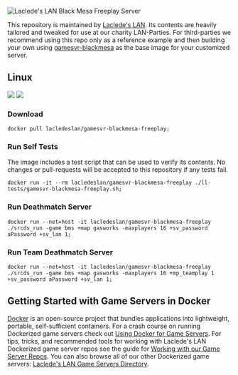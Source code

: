 ![Laclede's LAN Black Mesa Freeplay Server](https://raw.githubusercontent.com/LacledesLAN/gamesvr-blackmesa-freeplay/master/.misc/thumb-blackmesa-freeplay.png "Laclede's LAN Black Mesa Freeplay Server")

This repository is maintained by [Laclede's LAN](https://lacledeslan.com). Its contents are heavily tailored and tweaked for use at our charity LAN-Parties. For third-parties we recommend using this repo only as a reference example and then building your own using [gamesvr-blackmesa](https://github.com/LacledesLAN/gamesvr-blackmesa) as the base image for your customized server.

## Linux

[![](https://images.microbadger.com/badges/version/lacledeslan/gamesvr-blackmesa-freeplay.svg)](https://microbadger.com/images/lacledeslan/gamesvr-blackmesa-freeplay "Get your own version badge on microbadger.com")
[![](https://images.microbadger.com/badges/image/lacledeslan/gamesvr-blackmesa-freeplay.svg)](https://microbadger.com/images/lacledeslan/gamesvr-blackmesa-freeplay "Get your own image badge on microbadger.com")

### Download

```shell
docker pull lacledeslan/gamesvr-blackmesa-freeplay;
```

### Run Self Tests

The image includes a test script that can be used to verify its contents. No changes or pull-requests will be accepted to this repository if any tests fail.

```shell
docker run -it --rm lacledeslan/gamesvr-blackmesa-freeplay ./ll-tests/gamesvr-blackmesa-freeplay.sh;
```

### Run Deathmatch Server

```shell
docker run --net=host -it lacledeslan/gamesvr-blackmesa-freeplay ./srcds_run -game bms +map gasworks -maxplayers 16 +sv_password aPassword +sv_lan 1;
```

### Run Team Deathmatch Server

```shell
docker run --net=host -it lacledeslan/gamesvr-blackmesa-freeplay ./srcds_run -game bms +map gasworks -maxplayers 16 +mp_teamplay 1 +sv_password aPassword +sv_lan 1;
```

## Getting Started with Game Servers in Docker

[Docker](https://docs.docker.com/) is an open-source project that bundles applications into lightweight, portable, self-sufficient containers. For a crash course on running Dockerized game servers check out [Using Docker for Game Servers](https://github.com/LacledesLAN/README.1ST/blob/master/GameServers/DockerAndGameServers.md). For tips, tricks, and recommended tools for working with Laclede's LAN Dockerized game server repos see the guide for [Working with our Game Server Repos](https://github.com/LacledesLAN/README.1ST/blob/master/GameServers/WorkingWithOurRepos.md). You can also browse all of our other Dockerized game servers: [Laclede's LAN Game Servers Directory](https://github.com/LacledesLAN/README.1ST/tree/master/GameServers).
